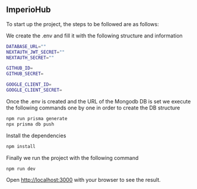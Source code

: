 ## ImperioHub

To start up the project, the steps to be followed are as follows:

We create the .env and fill it with the following structure and information
```bash
DATABASE_URL=""
NEXTAUTH_JWT_SECRET=""
NEXTAUTH_SECRET=""

GITHUB_ID=
GITHUB_SECRET=

GOOGLE_CLIENT_ID=
GOOGLE_CLIENT_SECRET=
```

Once the .env is created and the URL of the Mongodb DB is set we execute the following commands one by one in order to create the DB structure

```bash
npm run prisma generate
npx prisma db push
```

Install the dependencies 
```bash
npm install
```
Finally we run the project with the following command
```bash
npm run dev
```

Open [http://localhost:3000](http://localhost:3000) with your browser to see the result.
